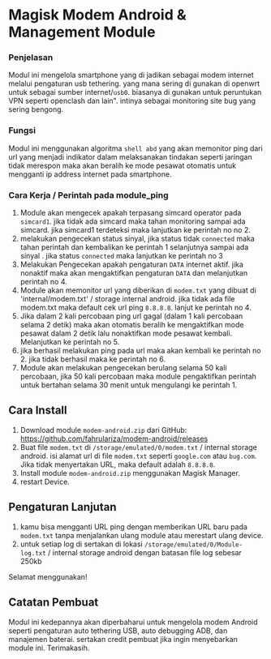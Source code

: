 # Magisk Modem Android & Management Module
### Penjelasan
Modul ini mengelola smartphone yang di jadikan sebagai modem internet melalui pengaturan usb tethering. yang mana sering di gunakan di openwrt untuk sebagai sumber internet/`usb0`. biasanya di gunakan untuk peruntukan VPN seperti openclash dan lain". intinya sebagai monitoring site bug yang sering bengong.

### Fungsi
Modul ini menggunakan algoritma `shell abd` yang akan memonitor ping dari url yang menjadi indikator dalam melaksanakan tindakan seperti jaringan tidak merespon maka akan beralih ke mode pesawat otomatis untuk mengganti ip address internet pada smartphone.

### Cara Kerja / Perintah pada module_ping
 1. Module akan mengecek apakah terpasang simcard operator pada `simcard1`. jika tidak ada simcard maka tahan monitoring sampai ada simcard. jika simcard1 terdeteksi maka lanjutkan ke perintah no no 2.
 2. melakukan pengecekan status sinyal, jika status tidak `connected` maka tahan perintah dan kembalikan ke perintah 1 selanjutnya sampai ada sinyal . jika status `connected` maka lanjutkan ke perintah no 3 
 3. Melakukan Pengecekan apakah pengaturan `DATA` internet aktif. jika nonaktif maka akan mengaktifkan pengaturan `DATA` dan melanjutkan perintah no 4.
 4. Module akan memonitor url yang diberikan di `modem.txt` yang dibuat di 'internal/modem.txt' / storage internal android. jika tidak ada file modem.txt maka default cek url ping `8.8.8.8`. lanjut ke perintah no 4.
 5. Jika dalam 2 kali percobaan ping url gagal (dalam 1 kali percobaan selama 2 detik) maka akan otomatis beralih ke mengaktifkan mode pesawat dalam 2 detik lalu nonaktifkan mode pesawat kembali. Melanjutkan ke perintah no 5.
 6. jika berhasil melakukan ping pada url maka akan kembali ke perintah no 2. jika tidak berhasil maka ke perintah no 6.
 7. Module akan melakukan pengecekan berulang selama 50 kali percobaan, jika 50 kali percobaan maka module pengaktifkan perintah untuk bertahan selama 30 menit untuk mengulangi ke perintah 1.

## Cara Install

1. Download module `modem-android.zip` dari GitHub: https://github.com/fahrulariza/modem-android/releases
2. Buat file `modem.txt` di `/storage/emulated/0/modem.txt` / internal storage android. isi alamat url di file `modem.txt` seperti `google.com` atau `bug.com`. Jika tidak menyertakan URL, maka default adalah `8.8.8.8`.
3. Install module `modem-android.zip` menggunakan Magisk Manager.
4. restart Device.
   
## Pengaturan Lanjutan
1. kamu bisa mengganti URL ping dengan memberikan URL baru pada `modem.txt` tanpa menjalankan ulang module atau merestart ulang device.
2. untuk setiap log di sertakan di lokasi `/storage/emulated/0/Module-log.txt` / internal storage android dengan batasan file log sebesar 250kb

Selamat menggunakan!

## Catatan Pembuat
Modul ini kedepannya akan diperbaharui untuk mengelola modem Android seperti pengaturan auto tethering USB, auto debugging ADB, dan manajemen baterai.
sertakan credit pembuat jika ingin menyebarkan module ini.
Terimakasih.
